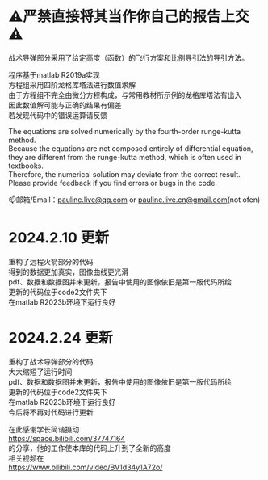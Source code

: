 # ⚠严禁直接将其当作你自己的报告上交⚠

战术导弹部分采用了给定高度（函数）的飞行方案和比例导引法的导引方法。

程序基于matlab R2019a实现  
方程组采用四阶龙格库塔法进行数值求解  
由于方程组不完全由微分方程构成，与常用教材所示例的龙格库塔法有出入  
因此数值解可能与正确的结果有偏差  
若发现代码中的错误运算请反馈

The equations are solved numerically by the fourth-order runge-kutta method.  
Because the equations are not composed entirely of differential equation, they are different from the runge-kutta method, which is often used in textbooks.  
Therefore, the numerical solution may deviate from the correct result.  
Please provide feedback if you find errors or bugs in the code.

📫邮箱/Email：pauline.live@qq.com or pauline.live.cn@gmail.com(not ofen)


# 2024.2.10 更新

重构了远程火箭部分的代码  
得到的数据更加真实，图像曲线更光滑  
pdf、数据和数据图并未更新，报告中使用的图像依旧是第一版代码所绘  
更新的代码位于code2文件夹下  
在matlab R2023b环境下运行良好  

# 2024.2.24 更新

重构了战术导弹部分的代码  
大大缩短了运行时间  
pdf、数据和数据图并未更新，报告中使用的图像依旧是第一版代码所绘  
更新的代码位于code2文件夹下  
在matlab R2023b环境下运行良好  
今后将不再对代码进行更新  

在此感谢学长简谐摄动  
https://space.bilibili.com/37747164  
的分享，他的工作使本库的代码上升到了全新的高度  
相关视频在  
https://www.bilibili.com/video/BV1d34y1A72o/


